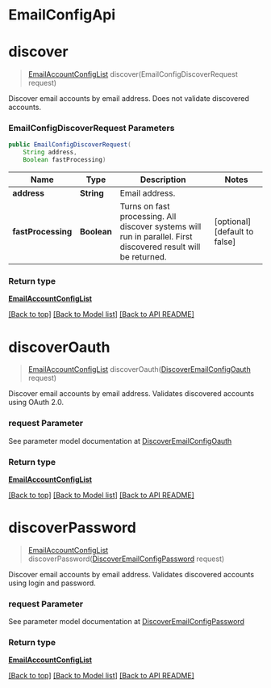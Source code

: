 # EmailConfigApi

            
<a name="discover"></a>
# **discover**
> [EmailAccountConfigList](EmailAccountConfigList.md) discover(EmailConfigDiscoverRequest request)

Discover email accounts by email address. Does not validate discovered accounts.             

### **EmailConfigDiscoverRequest** Parameters
```java
public EmailConfigDiscoverRequest(
    String address, 
    Boolean fastProcessing)
```

Name | Type | Description | Notes
---- | ---- | ----------- | -----
 **address** | **String**| Email address. |
 **fastProcessing** | **Boolean**| Turns on fast processing. All discover systems will run in parallel. First discovered result will be returned.              | [optional] [default to false]

### Return type

[**EmailAccountConfigList**](EmailAccountConfigList.md)

[[Back to top]](#) [[Back to Model list]](Models.md) [[Back to API README]](README.md)

            
<a name="discoverOauth"></a>
# discoverOauth
> [EmailAccountConfigList](EmailAccountConfigList.md) discoverOauth([DiscoverEmailConfigOauth](DiscoverEmailConfigOauth.md) request)

Discover email accounts by email address. Validates discovered accounts using OAuth 2.0.             

### request Parameter

See parameter model documentation at [DiscoverEmailConfigOauth](DiscoverEmailConfigOauth.md)

### Return type

[**EmailAccountConfigList**](EmailAccountConfigList.md)

[[Back to top]](#) [[Back to Model list]](Models.md) [[Back to API README]](README.md)
            
<a name="discoverPassword"></a>
# discoverPassword
> [EmailAccountConfigList](EmailAccountConfigList.md) discoverPassword([DiscoverEmailConfigPassword](DiscoverEmailConfigPassword.md) request)

Discover email accounts by email address. Validates discovered accounts using login and password.             

### request Parameter

See parameter model documentation at [DiscoverEmailConfigPassword](DiscoverEmailConfigPassword.md)

### Return type

[**EmailAccountConfigList**](EmailAccountConfigList.md)

[[Back to top]](#) [[Back to Model list]](Models.md) [[Back to API README]](README.md)
